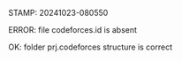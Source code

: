 STAMP: 20241023-080550
ERROR: file codeforces.id is absent
OK: folder prj.codeforces structure is correct
